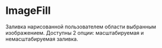 # ImageFill
Заливка нарисованной пользователем области выбранным изображением. Доступны 2 опции: масштабируемая и немасштабируемая заливка.
